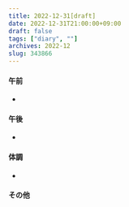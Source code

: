 ```yaml
---
title: 2022-12-31[draft]
date: 2022-12-31T21:00:00+09:00
draft: false
tags: ["diary", ""]
archives: 2022-12
slug: 343866
---
```

#### 午前
- 
#### 午後
- 
#### 体調
- 
#### その他